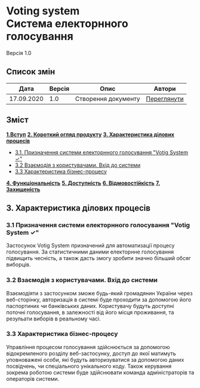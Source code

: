 # Voting system <br/> Система електорнного голосування 
Версія 1.0 

## Список змін
| Дата | Версія | Опис | Автори |
| --- | --- | --- | --- |
| 17.09.2020 | 1.0 | Створення документу | [Переглянути](https://github.com/JSoftware-IP-93-group-2/Voting-system#autors) |

## Зміст

**[1.Вступ]()**
**[2. Короткий огляд продукту]()**
**[3. Характеристика ділових процесів](#3)**

* [3.1. Призначення системи електорнного голосування "Votig System ✓"](#3-1)
* [3.2 Взаємодія з користувачами. Вхід до системи](#3-1)
* [3.3  Характеристика бізнес-процесу](#3-3)

**[4. Функціональність]()**
**[5. Доступність]()**
**[6. Відмовостійкість]()**
**[7. Захищеність]()**


## <p id="3">3. Характеристика ділових процесів</p>

### <p id="3-1">3.1 Призначення системи електорнного голосування "Votig System ✓"</p>

Застосунок Votig System призначений для автоматизації процесу голосування. За статистичними даними електорнне голосування підвищить чесність, а також дасть змогу зробити значно більший обсяг виборців.

### <p id="3-2">3.2 Взаємодія з користувачами. Вхід до системи</p>

Взаємодіяти з застосунком зможе будь-який громадянин України через веб-сторінку, авторизація в системі буде проходити за допомогою його паспортиних чи банківських даних. Користувачу будуть доступні поточні голосування, в залежності від його місця проживання, та резульати виборів в реальному часі.

### <p id="3-3">3.3  Характеристика бізнес-процесу</p>

Управління процесом голосування здійснюється за допомогою відокремленого розділу веб-застосунку, доступ до якої матимуть уповноважені особи, які будуть авторизуватися за допомогою даних посвідчень, чи спеціального унікального коду. Також керування зокрема роботою системи буде здійснювати команда адміністраторів та операторів системи.
